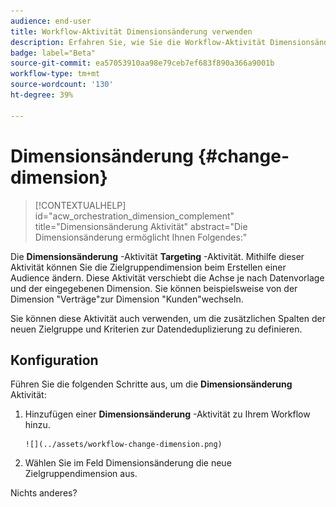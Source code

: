 ```yaml
---
audience: end-user
title: Workflow-Aktivität Dimensionsänderung verwenden
description: Erfahren Sie, wie Sie die Workflow-Aktivität Dimensionsänderung verwenden
badge: label="Beta"
source-git-commit: ea57053910aa98e79ceb7ef683f890a366a9001b
workflow-type: tm+mt
source-wordcount: '130'
ht-degree: 39%

---
```



# Dimensionsänderung {#change-dimension}

>[!CONTEXTUALHELP]
>id="acw_orchestration_dimension_complement"
>title="Dimensionsänderung Aktivität"
>abstract="Die Dimensionsänderung ermöglicht Ihnen Folgendes:"

Die **Dimensionsänderung** -Aktivität **Targeting** -Aktivität. Mithilfe dieser Aktivität können Sie die Zielgruppendimension beim Erstellen einer Audience ändern. Diese Aktivität verschiebt die Achse je nach Datenvorlage und der eingegebenen Dimension. Sie können beispielsweise von der Dimension &quot;Verträge&quot;zur Dimension &quot;Kunden&quot;wechseln.

Sie können diese Aktivität auch verwenden, um die zusätzlichen Spalten der neuen Zielgruppe und Kriterien zur Datendeduplizierung zu definieren.

## Konfiguration

Führen Sie die folgenden Schritte aus, um die **Dimensionsänderung** Aktivität:

1. Hinzufügen einer **Dimensionsänderung** -Aktivität zu Ihrem Workflow hinzu.

       ![](../assets/workflow-change-dimension.png)
   
1. Wählen Sie im Feld Dimensionsänderung die neue Zielgruppendimension aus.

Nichts anderes?
